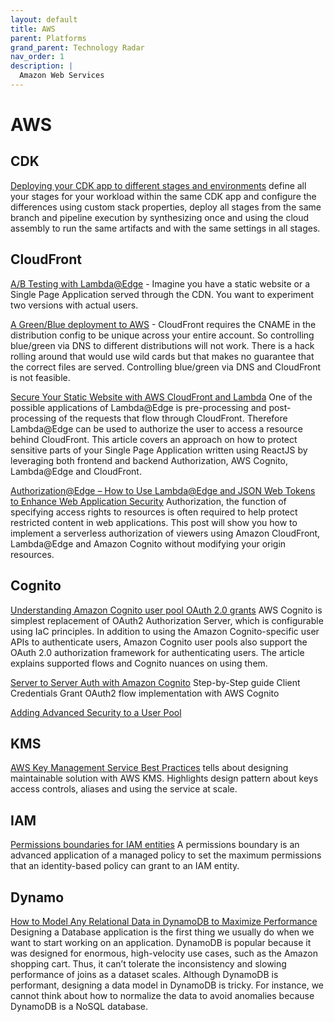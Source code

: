 ```yaml
---
layout: default
title: AWS
parent: Platforms
grand_parent: Technology Radar
nav_order: 1
description: |
  Amazon Web Services
---
```


# AWS

## CDK

[Deploying your CDK app to different stages and environments](https://taimos.de/blog/deploying-your-cdk-app-to-different-stages-and-environments) define all your stages for your workload within the same CDK app and configure the differences using custom stack properties, deploy all stages from the same branch and pipeline execution by synthesizing once and using the cloud assembly to run the same artifacts and with the same settings in all stages.


## CloudFront

[A/B Testing with Lambda@Edge](https://medium.com/buildit/a-b-testing-on-aws-cloudfront-with-lambda-edge-a22dd82e9d12) - Imagine you have a static website or a Single Page Application served through the CDN. You want to experiment two versions with actual users. 

[A Green/Blue deployment to AWS](https://serverfault.com/questions/714742/blue-green-deployments-with-cloudfront) - CloudFront requires the CNAME in the distribution config to be unique across your entire account. So controlling blue/green via DNS to different distributions will not work. There is a hack rolling around that would use wild cards but that makes no guarantee that the correct files are served. Controlling blue/green via DNS and CloudFront is not feasible.

[Secure Your Static Website with AWS CloudFront and Lambda](https://vthub.medium.com/lambda-edge-and-jwt-authentication-to-protect-sensitive-components-of-your-reactjs-app-901e0c10fd35) One of the possible applications of Lambda@Edge is pre-processing and post-processing of the requests that flow through CloudFront. Therefore Lambda@Edge can be used to authorize the user to access a resource behind CloudFront. This article covers an approach on how to protect sensitive parts of your Single Page Application written using ReactJS by leveraging both frontend and backend Authorization, AWS Cognito, Lambda@Edge and CloudFront.

[Authorization@Edge – How to Use Lambda@Edge and JSON Web Tokens to Enhance Web Application Security](https://aws.amazon.com/blogs/networking-and-content-delivery/authorizationedge-how-to-use-lambdaedge-and-json-web-tokens-to-enhance-web-application-security/) Authorization, the function of specifying access rights to resources is often required to help protect restricted content in web applications. This post will show you how to implement a serverless authorization of viewers using Amazon CloudFront, Lambda@Edge and Amazon Cognito without modifying your origin resources.


## Cognito

[Understanding Amazon Cognito user pool OAuth 2.0 grants](https://aws.amazon.com/blogs/mobile/understanding-amazon-cognito-user-pool-oauth-2-0-grants/) AWS Cognito is simplest replacement of OAuth2 Authorization Server, which is configurable using IaC principles. In addition to using the Amazon Cognito-specific user APIs to authenticate users, Amazon Cognito user pools also support the OAuth 2.0 authorization framework for authenticating users. The article explains supported flows and Cognito nuances on using them.

[Server to Server Auth with Amazon Cognito](https://lobster1234.github.io/2018/05/31/server-to-server-auth-with-amazon-cognito/) Step-by-Step guide Client Credentials Grant OAuth2 flow implementation with AWS Cognito

[Adding Advanced Security to a User Pool](https://docs.aws.amazon.com/cognito/latest/developerguide/cognito-user-pool-settings-advanced-security.html) 

## KMS

[AWS Key Management Service Best Practices](https://d0.awsstatic.com/whitepapers/aws-kms-best-practices.pdf) tells about designing maintainable solution with AWS KMS. Highlights design pattern about keys access controls, aliases and using the service at scale.  

## IAM

[Permissions boundaries for IAM entities](https://docs.aws.amazon.com/IAM/latest/UserGuide/access_policies_boundaries.html) A permissions boundary is an advanced application of a managed policy to set the maximum permissions that an identity-based policy can grant to an IAM entity.

## Dynamo

[How to Model Any Relational Data in DynamoDB to Maximize Performance](https://edward-huang.com/best-practice/database/2021/04/13/how-to-model-any-relational-data-in-dynamodb-to-maximize-performance/) Designing a Database application is the first thing we usually do when we want to start working on an application. DynamoDB is popular because it was designed for enormous, high-velocity use cases, such as the Amazon shopping cart. Thus, it can’t tolerate the inconsistency and slowing performance of joins as a dataset scales. Although DynamoDB is performant, designing a data model in DynamoDB is tricky. For instance, we cannot think about how to normalize the data to avoid anomalies because DynamoDB is a NoSQL database.
